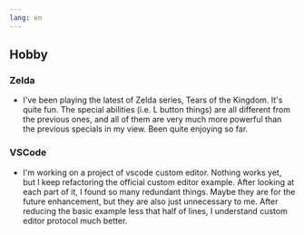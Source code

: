 ```yaml
---
lang: en
---
```


## Hobby

### Zelda

- I've been playing the latest of Zelda series, Tears of the Kingdom. It's quite fun. The special abilities (i.e. L button things) are all different from the previous ones, and all of them are very much more powerful than the previous specials in my view. Been quite enjoying so far.

### VSCode

- I'm working on a project of vscode custom editor. Nothing works yet, but I keep refactoring the official custom editor example. After looking at each part of it, I found so many redundant things. Maybe they are for the future enhancement, but they are also just unnecessary to me. After reducing the basic example less that half of lines, I understand custom editor protocol much better.
